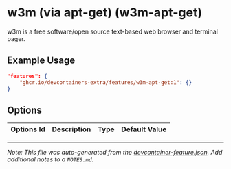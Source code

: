 
# w3m (via apt-get) (w3m-apt-get)

w3m is a free software/open source text-based web browser and terminal pager.

## Example Usage

```json
"features": {
    "ghcr.io/devcontainers-extra/features/w3m-apt-get:1": {}
}
```

## Options

| Options Id | Description | Type | Default Value |
|-----|-----|-----|-----|




---

_Note: This file was auto-generated from the [devcontainer-feature.json](devcontainer-feature.json).  Add additional notes to a `NOTES.md`._
